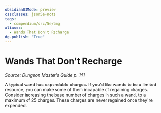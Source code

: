 ```yaml
---
obsidianUIMode: preview
cssclasses: json5e-note
tags:
  - compendium/src/5e/dmg
aliases:
  - Wands That Don't Recharge
dg-publish: "True"
---
```

# Wands That Don't Recharge
*Source: Dungeon Master's Guide p. 141* 

A typical wand has expendable charges. If you'd like wands to be a limited resource, you can make some of them incapable of regaining charges. Consider increasing the base number of charges in such a wand, to a maximum of 25 charges. These charges are never regained once they're expended.
